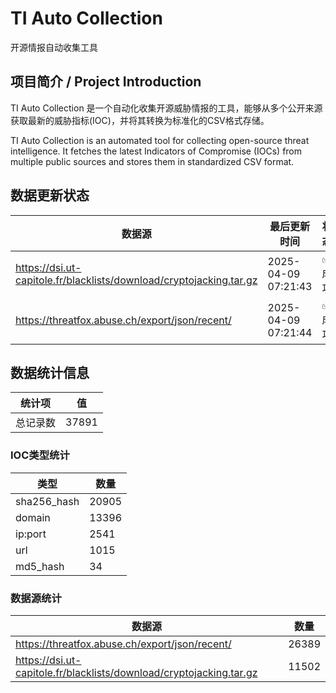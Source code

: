 # TI Auto Collection

 开源情报自动收集工具

## 项目简介 / Project Introduction

TI Auto Collection 是一个自动化收集开源威胁情报的工具，能够从多个公开来源获取最新的威胁指标(IOC)，并将其转换为标准化的CSV格式存储。

TI Auto Collection is an automated tool for collecting open-source threat intelligence. It fetches the latest Indicators of Compromise (IOCs) from multiple public sources and stores them in standardized CSV format.

## 数据更新状态

| 数据源 | 最后更新时间 | 状态 |
|--------|------------|------|
| https://dsi.ut-capitole.fr/blacklists/download/cryptojacking.tar.gz | 2025-04-09 07:21:43 | ✅ 成功 |
| https://threatfox.abuse.ch/export/json/recent/ | 2025-04-09 07:21:44 | ✅ 成功 |














## 数据统计信息

| 统计项 | 值 |
|--------|----|
| 总记录数 | 37891 |

### IOC类型统计

| 类型 | 数量 |
|------|------|
| sha256_hash | 20905 |
| domain | 13396 |
| ip:port | 2541 |
| url | 1015 |
| md5_hash | 34 |

### 数据源统计

| 数据源 | 数量 |
|--------|------|
| https://threatfox.abuse.ch/export/json/recent/ | 26389 |
| https://dsi.ut-capitole.fr/blacklists/download/cryptojacking.tar.gz | 11502 |
